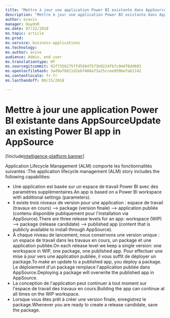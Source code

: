```yaml
---
title: "Mettre à jour une application Power BI existante dans AppSource"
description: "Mettre à jour une application Power BI existante dans AppSource"
author: ezaviv
manager: HaydnR
ms.date: 07/22/2018
ms.topic: article
ms.prod: 
ms.service: business-applications
ms.technology: 
ms.author: avive
audience: Admin, end user
ms.translationtype: HT
ms.sourcegitcommit: 62ff356275ffd55047573b9224fb7c94df8dd602
ms.openlocfilehash: 3ad9af8d11d2ebf408a73a25ccee959befa61142
ms.contentlocale: fr-fr
ms.lasthandoff: 08/15/2018

---
```

# <a name="update-an-existing-power-bi-app-in-appsource"></a><span data-ttu-id="34b55-103">Mettre à jour une application Power BI existante dans AppSource</span><span class="sxs-lookup"><span data-stu-id="34b55-103">Update an existing Power BI app in AppSource</span></span>

[!include[intelligence-platform banner](../../includes/intelligence-platform.md)]



<span data-ttu-id="34b55-104">Application Lifecycle Management (ALM) comporte les fonctionnalités suivantes :</span><span class="sxs-lookup"><span data-stu-id="34b55-104">The application lifecycle management (ALM) story includes the following capabilities:</span></span>

- <span data-ttu-id="34b55-105">Une application est basée sur un espace de travail Power BI avec des paramètres supplémentaires.</span><span class="sxs-lookup"><span data-stu-id="34b55-105">An app is based on a Power BI workspace with additional settings (parameters).</span></span>
- <span data-ttu-id="34b55-106">Il existe trois niveaux de version pour une application : espace de travail (travaux en cours) --> package (version finale) --> application publiée (contenu disponible publiquement pour l'installation via AppSource).</span><span class="sxs-lookup"><span data-stu-id="34b55-106">There are three release levels for an app: workspace (WIP) --> package (release candidate) --> published app (content that is publicly available to install through AppSource).</span></span>
- <span data-ttu-id="34b55-107">À chaque niveau de lancement, nous conservons une version unique : un espace de travail dans les travaux en cours, un package et une application publiée.</span><span class="sxs-lookup"><span data-stu-id="34b55-107">On each release level we keep a single version: one workspace in WIP, one package, one published app.</span></span> <span data-ttu-id="34b55-108">Pour effectuer une mise à jour vers une application publiée, il vous suffit de déployer un package.</span><span class="sxs-lookup"><span data-stu-id="34b55-108">To make an update to a published app, you deploy a package.</span></span> <span data-ttu-id="34b55-109">Le déploiement d'un package remplace l'application publiée dans AppSource.</span><span class="sxs-lookup"><span data-stu-id="34b55-109">Deploying a package will overwrite the published app in AppSource.</span></span>
- <span data-ttu-id="34b55-110">La conception de l'application peut continuer à tout moment sur l'espace de travail des travaux en cours.</span><span class="sxs-lookup"><span data-stu-id="34b55-110">Building the app can continue at all times on the WIP workspace.</span></span>
- <span data-ttu-id="34b55-111">Lorsque vous êtes prêt à créer une version finale, enregistrez le package.</span><span class="sxs-lookup"><span data-stu-id="34b55-111">Whenever you are ready to create a release candidate, save the package.</span></span>

